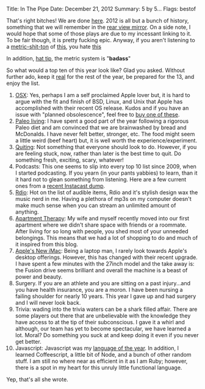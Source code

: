 Title: In The Pipe
Date: December 21, 2012
Summary: 5 by 5...
Flags: bestof

That's right bitches! We are done [here][1]. 2012 is all but a bunch of history, 
something that we will remember in the [rear view mirror][2]. On a side note, 
I would hope that some of those plays are due to my incessant linking to it. 
To be fair though, it is pretty fucking epic. Anyway, if you aren't listening 
to a [metric-shit-ton][3] of [this][4], you hate [this][5]

In addition, [hat tip][6], the metric system is "__badass__"

So what would a top ten of this year look like? Glad you asked. Without further 
ado, keep it [real][7] for the rest of the year, be prepared for the 13, and 
enjoy the list.

1. [OSX][8]: Yes, perhaps I am a self proclaimed Apple lover but, it is hard to
argue with the fit and finish of BSD, Linux, and Unix that Apple has accomplished 
with their recent OS release. Kudos and if you have an issue with "planned 
obsolescence", feel free to [buy one of these][9].
1. [Paleo living][10]: I have spent a good part of the year following a rigorous 
Paleo diet and am convinced that we are brainwashed by bread and McDonalds. 
I have never felt better, stronger, etc. The food might seem a little weird 
(beef heart) but, it is well worth the experience/experiment.
1. [Quiting][11]: Not something that everyone should look to do. However, if you 
are feeling stuck, now, rather than later is the best time to quit. Do something 
fresh, exciting, scary, whatever!
1. Podcasts: This one seems to slip into every top 10 list since 2009, when I started
podcasting. If you yearn (in your pants yabbies) to learn, than it it hard not to glean 
something from listening. Here are a few current ones from a [recent Instacast dump][12].
1. [Rdio][13]: Hot on the list of audible items, Rdio and it's stylish design 
wax the music nerd in me. Having a plethora of mp3s on my computer doesn't make 
much sense when you can stream an unlimited amount of anything.
1. [Apartment Therapy][14]: My wife and myself recently moved into our first 
apartment where we didn't share space with friends or a roommate. After living 
for so long with people, you shed most of your unneeded belongings. This means 
that we had a lot of shopping to do and much of it inspired from this blog.
1. [Apple's New iMac][15]: Being a laptop man, I rarely look towards Apple's 
desktop offerings. However, this has changed with their recent upgrade. I have 
spent a few minutes with the 27inch model and the take away is: the Fusion drive 
seems brilliant and overall the machine is a beast of power and beauty.
1. Surgery. If you are an athlete and you are sitting on a past injury...and you 
have health insurance, you are a moron. I have been nursing a failing shoulder for 
nearly 10 years. This year I gave up and had surgery and I will never look back.
1. Trivia: wading into the trivia waters can be a shark filled affair. There are 
some players out there that are unbelievable with the knowledge they have access to 
at the tip of their subconscious. I gave it a whirl and although, our team has yet 
to become spectacular, we have learned a lot. Moral? Do something you suck at and 
keep doing it even if you never get better.
1. Javascript: Javascript was my [language of the year][16]. In addition, I learned 
Coffeescript, a little bit of Node, and a bunch of other random stuff. I am still 
no where near as efficient in it as I am Ruby; however, there is a spot in my heart 
for this unruly little functional language.

Yep, that's all she wrote.

[1]: https://gimmebar.com/view/5032f46faac422800200001a/big
[2]: http://youtu.be/-JFfN5pKzFU
[3]: http://www.urbandictionary.com/define.php?term=metric+shit+ton
[4]: http://rd.io/x/QVoeADMzpQ
[5]: https://gimmebar.com/view/5045518529ca15f836000020/big
[6]: http://youtu.be/4LJw6PAi5Q8
[7]: https://gimmebar.com/view/504f465629ca15bb4b000000/big
[8]: https://www.apple.com/osx/whats-new/
[9]: https://en.wikipedia.org/wiki/Microsoft_Surface 
[10]: http://robbwolf.com/what-is-the-paleo-diet/
[11]: https://gimmebar.com/view/50b6270eaac4228f36000009/big
[12]: https://www.dropbox.com/s/ow7dlm20y6qbpba/Subscriptions-bPhone.opml
[13]: http://www.rdio.com/ 
[14]: http://www.apartmenttherapy.com/ 
[15]: http://www.apple.com/imac/
[16]: http://pragprog.com/book/tpp/the-pragmatic-programmer
